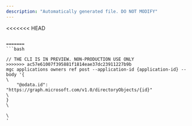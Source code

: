 ```yaml
---
description: "Automatically generated file. DO NOT MODIFY"
---
```


<<<<<<< HEAD
```cli

=======
```bash

// THE CLI IS IN PREVIEW. NON-PRODUCTION USE ONLY
>>>>>>> ac57e61007f395881f1814eae37dc23911227b9b
mgc applications owners ref post --application-id {application-id} --body '{\
    "@odata.id": "https://graph.microsoft.com/v1.0/directoryObjects/{id}"\
}\
\
'

```